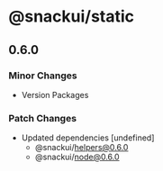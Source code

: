 # @snackui/static

## 0.6.0
### Minor Changes

- Version Packages

### Patch Changes

- Updated dependencies [undefined]
  - @snackui/helpers@0.6.0
  - @snackui/node@0.6.0
